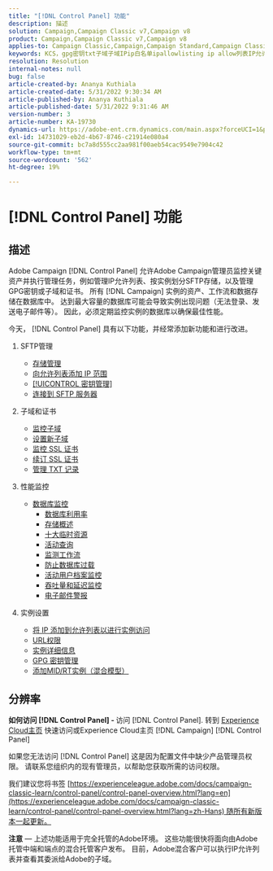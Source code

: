 ```yaml
---
title: "[!DNL Control Panel] 功能"
description: 描述
solution: Campaign,Campaign Classic v7,Campaign v8
product: Campaign,Campaign Classic v7,Campaign v8
applies-to: Campaign Classic,Campaign,Campaign Standard,Campaign Classic v7,Campaign v8
keywords: KCS，gpg密钥txt子域子域IPip白名单ipallowlisting ip allow列表IP允许列表数据库工作流委派cname csr ssl sftp txt url权限监控吞吐量
resolution: Resolution
internal-notes: null
bug: false
article-created-by: Ananya Kuthiala
article-created-date: 5/31/2022 9:30:34 AM
article-published-by: Ananya Kuthiala
article-published-date: 5/31/2022 9:31:46 AM
version-number: 3
article-number: KA-19730
dynamics-url: https://adobe-ent.crm.dynamics.com/main.aspx?forceUCI=1&pagetype=entityrecord&etn=knowledgearticle&id=6454a850-c4e0-ec11-bb3d-000d3a33df98
exl-id: 14731029-eb2d-4b67-8746-c21914e080a4
source-git-commit: bc7a8d555cc2aa981f00aeb54cac9549e7904c42
workflow-type: tm+mt
source-wordcount: '562'
ht-degree: 19%

---
```


# [!DNL Control Panel] 功能

## 描述

Adobe Campaign [!DNL Control Panel] 允许Adobe Campaign管理员监控关键资产并执行管理任务，例如管理IP允许列表、按实例划分SFTP存储，以及管理GPG密钥或子域和证书。 所有 [!DNL Campaign] 实例的资产、工作流和数据存储在数据库中。 达到最大容量的数据库可能会导致实例出现问题（无法登录、发送电子邮件等）。 因此，必须定期监控实例的数据库以确保最佳性能。

今天， [!DNL Control Panel] 具有以下功能，并经常添加新功能和进行改进。

1. SFTP管理

   - [存储管理](https://experienceleague.adobe.com/docs/control-panel/using/sftp-management/sftp-storage-management.html?lang=en)
   - [向允许列表添加 IP 范围](https://experienceleague.adobe.com/docs/control-panel/using/sftp-management/ip-range-allow-listing.html?lang=en)
   - [[!UICONTROL 密钥管理]](https://experienceleague.adobe.com/docs/control-panel/using/sftp-management/key-management.html?lang=en)
   - [连接到 SFTP 服务器](https://experienceleague.adobe.com/docs/control-panel/using/sftp-management/logging-into-sftp-server.html?lang=en)

1. 子域和证书

   - [监控子域](https://experienceleague.adobe.com/docs/control-panel/using/subdomains-and-certificates/monitoring-subdomains.html?lang=en)
   - [设置新子域](https://experienceleague.adobe.com/docs/control-panel/using/subdomains-and-certificates/setting-up-new-subdomain.html?lang=en)
   - [监控 SSL 证书](https://experienceleague.adobe.com/docs/control-panel/using/subdomains-and-certificates/monitoring-ssl-certificates.html?lang=en)
   - [续订 SSL 证书](https://experienceleague.adobe.com/docs/control-panel/using/subdomains-and-certificates/renewing-subdomain-certificate.html?lang=en)
   - [管理 TXT 记录](https://experienceleague.adobe.com/docs/control-panel/using/subdomains-and-certificates/managing-txt-records.html?lang=en)

1. 性能监控

   - [数据库监控](https://experienceleague.adobe.com/docs/control-panel/using/performance-monitoring/database-monitoring/database-monitoring.html?lang=en)
      - [数据库利用率](https://experienceleague.adobe.com/docs/control-panel/using/performance-monitoring/database-monitoring/database-utilization.html?lang=en)
      - [存储概述](https://experienceleague.adobe.com/docs/control-panel/using/performance-monitoring/database-monitoring/database-storage-overview.html?lang=en)
      - [十大临时资源](https://experienceleague.adobe.com/docs/control-panel/using/performance-monitoring/database-monitoring/database-top-ten-resources.html?lang=en)
      - [活动查询](https://experienceleague.adobe.com/docs/control-panel/using/performance-monitoring/database-monitoring/database-active-queries.html?lang=en)
      - [监测工作流](https://experienceleague.adobe.com/docs/control-panel/using/performance-monitoring/database-monitoring/workflow-monitoring.html?lang=en)
      - [防止数据库过载](https://experienceleague.adobe.com/docs/control-panel/using/performance-monitoring/database-monitoring/database-preventing-overload.html?lang=en)
      - [活动用户档案监控](https://experienceleague.adobe.com/docs/control-panel/using/performance-monitoring/active-profiles-monitoring.html?lang=en)
      - [吞吐量和延迟监控](https://experienceleague.adobe.com/docs/control-panel/using/performance-monitoring/thoughputs-latencies.html?lang=en)
      - [电子邮件警报](https://experienceleague.adobe.com/docs/control-panel/using/performance-monitoring/email-alerting.html?lang=en)

1. 实例设置

   - [将 IP 添加到允许列表以进行实例访问](https://experienceleague.adobe.com/docs/control-panel/using/instances-settings/ip-allow-listing-instance-access.html?lang=en)
   - [URL权限](https://experienceleague.adobe.com/docs/control-panel/using/instances-settings/url-permissions.html?lang=en)
   - [实例详细信息](https://experienceleague.adobe.com/docs/control-panel/using/instances-settings/instance-details.html?lang=en)
   - [GPG 密钥管理](https://experienceleague.adobe.com/docs/control-panel/using/instances-settings/gpg-keys-management.html?lang=en)
   - [添加MID/RT实例（混合模型）](https://experienceleague.adobe.com/docs/control-panel/using/instances-settings/external-accounts.html?lang=en)

## 分辨率

<b>如何访问 [!DNL Control Panel] - </b>访问 [!DNL Control Panel]. 转到 [Experience Cloud主页](https://experiencecloud.adobe.com) 快速访问或Experience Cloud主页 [!DNL Campaign] [!DNL Control Panel]

如果您无法访问 [!DNL Control Panel] 这是因为配置文件中缺少产品管理员权限。 请联系您组织内的现有管理员，以帮助您获取所需的访问权限。

我们建议您将书签 [https://experienceleague.adobe.com/docs/campaign-classic-learn/control-panel/control-panel-overview.html?lang=en](https://experienceleague.adobe.com/docs/campaign-classic-learn/control-panel/control-panel-overview.html?lang=zh-Hans) 随所有新版本一起更新。

<b>注意</b>  — 上述功能适用于完全托管的Adobe环境。 这些功能很快将面向由Adobe托管中端和端点的混合托管客户发布。 目前，Adobe混合客户可以执行IP允许列表并查看其委派给Adobe的子域。

